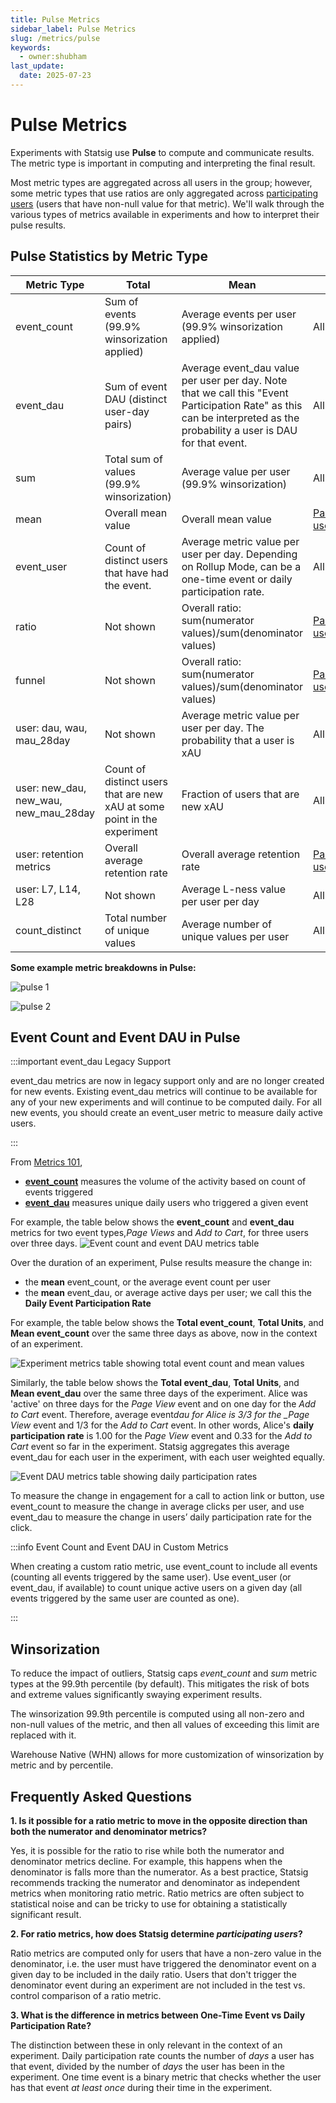 ```yaml
---
title: Pulse Metrics
sidebar_label: Pulse Metrics
slug: /metrics/pulse
keywords:
  - owner:shubham
last_update:
  date: 2025-07-23
---
```


# Pulse Metrics

Experiments with Statsig use **Pulse** to compute and communicate results. The metric type is important in computing and interpreting the final result.

Most metric types are aggregated across all users in the group; however, some metric types that use ratios are only aggregated across [participating users](/pulse/participating-units) (users that have non-null value for that metric). We'll walk through the various types of metrics available in experiments and how to interpret their pulse results.

## Pulse Statistics by Metric Type

| Metric Type                           | Total                                                                    | Mean                                                                                                                                                                    | Units                                             |
| ------------------------------------- | ------------------------------------------------------------------------ | ----------------------------------------------------------------------------------------------------------------------------------------------------------------------- | ------------------------------------------------- |
| event_count                           | Sum of events (99.9% winsorization applied)                              | Average events per user (99.9% winsorization applied)                                                                                                                   | All users                                         |
| event_dau                             | Sum of event DAU (distinct user-day pairs)                               | Average event_dau value per user per day. Note that we call this "Event Participation Rate" as this can be interpreted as the probability a user is DAU for that event. | All users                                         |
| sum                                   | Total sum of values (99.9% winsorization)                                | Average value per user (99.9% winsorization)                                                                                                                            | All users                                         |
| mean                                  | Overall mean value                                                       | Overall mean value                                                                                                                                                      | [Participating users](/pulse/participating-units) |
| event_user                            | Count of distinct users that have had the event.                         | Average metric value per user per day. Depending on Rollup Mode, can be a one-time event or daily participation rate.                                                   | All users                                         |
| ratio                                 | Not shown                                                                | Overall ratio: sum(numerator values)/sum(denominator values)                                                                                                            | [Participating users](/pulse/participating-units) |
| funnel                                | Not shown                                                                | Overall ratio: sum(numerator values)/sum(denominator values)                                                                                                            | [Participating users](/pulse/participating-units) |
| user: dau, wau, mau_28day             | Not shown                                                                | Average metric value per user per day. The probability that a user is xAU                                                                                               | All users                                         |
| user: new_dau, new_wau, new_mau_28day | Count of distinct users that are new xAU at some point in the experiment | Fraction of users that are new xAU                                                                                                                                      | All users                                         |
| user: retention metrics               | Overall average retention rate                                           | Overall average retention rate                                                                                                                                          | [Participating users](/pulse/participating-units) |
| user: L7, L14, L28                    | Not shown                                                                | Average L-ness value per user per day                                                                                                                                   | All users                                         |
| count_distinct                        | Total number of unique values                                            | Average number of unique values per user                                                                                                                                | All users                                         |

**Some example metric breakdowns in Pulse:**

![pulse 1](https://github.com/user-attachments/assets/aa7e1063-6473-4e4e-9ca4-7074f5a0c450)

![pulse 2](https://github.com/user-attachments/assets/7b0b1d99-c720-480e-8671-f5f696485500)

## Event Count and Event DAU in Pulse

:::important event_dau Legacy Support

event_dau metrics are now in legacy support only and are no longer created for new events. Existing event_dau metrics will continue to be available for any of your new experiments and will continue to be computed daily. For all new events, you should create an event_user metric to measure daily active users.

:::

From [Metrics 101](/metrics/metrics-from-events),

- [**event_count**](/metrics/metrics-from-events#event-count-metric) measures the volume of the activity based on count of events triggered
- [**event_dau**](/metrics/metrics-from-events#event-dau-metric) measures unique daily users who triggered a given event

For example, the table below shows the **event_count** and **event_dau** metrics for two event types,_Page Views_ and _Add to Cart_, for three users over three days.
![Event count and event DAU metrics table](https://user-images.githubusercontent.com/1315028/187719553-c7e5c186-5dfe-4521-8bfb-1bb4b8cdb38d.png)

Over the duration of an experiment, Pulse results measure the change in:

- the **mean** event_count, or the average event count per user
- the **mean** event_dau, or average active days per user; we call this the **Daily Event Participation Rate**

For example, the table below shows the **Total event_count**, **Total Units**, and **Mean event_count** over the same three days as above, now in the context of an experiment.

![Experiment metrics table showing total event count and mean values](https://user-images.githubusercontent.com/1315028/187721781-3240ebc6-43ae-4fd8-ac44-c3493308e127.png)

Similarly, the table below shows the **Total event_dau**, **Total Units**, and **Mean event_dau** over the same three days of the experiment. Alice was 'active' on three days for the _Page View_ event and on one day for the _Add to Cart_ event. Therefore, average event*dau for Alice is 3/3 for the \_Page View* event and 1/3 for the _Add to Cart_ event. In other words, Alice's **daily participation rate** is 1.00 for the _Page View_ event and 0.33 for the _Add to Cart_ event so far in the experiment. Statsig aggregates this average event_dau for each user in the experiment, with each user weighted equally.

![Event DAU metrics table showing daily participation rates](https://user-images.githubusercontent.com/1315028/187721834-b8e94f15-f3ee-4584-924b-96e424ddcd0c.png)

To measure the change in engagement for a call to action link or button, use event_count to measure the change in average clicks per user, and use event_dau to measure the change in users’ daily participation rate for the click.

:::info Event Count and Event DAU in Custom Metrics

When creating a custom ratio metric, use event_count to include all events (counting all events triggered by the same user). Use event_user (or event_dau, if available) to count unique active users on a given day (all events triggered by the same user are counted as one).

:::

## Winsorization

To reduce the impact of outliers, Statsig caps _event_count_ and _sum_ metric types at the 99.9th percentile (by default). This mitigates the risk of bots and extreme values significantly swaying experiment results.

The winsorization 99.9th percentile is computed using all non-zero and non-null values of the metric, and then all values of exceeding this limit are replaced with it.

Warehouse Native (WHN) allows for more customization of winsorization by metric and by percentile.

## Frequently Asked Questions

**1. Is it possible for a ratio metric to move in the opposite direction than both the numerator and denominator metrics?**

Yes, it is possible for the ratio to rise while both the numerator and denominator metrics decline. For example, this happens when the denominator is falls more than the numerator. As a best practice, Statsig recommends tracking the numerator and denominator as independent metrics when monitoring ratio metric. Ratio metrics are often subject to statistical noise and can be tricky to use for obtaining a statistically significant result.

**2. For ratio metrics, how does Statsig determine _participating users_?**

Ratio metrics are computed only for users that have a non-zero value in the denominator, i.e. the user must have triggered the denominator event on a given day to be included in the daily ratio. Users that don't trigger the denominator event during an experiment are not included in the test vs. control comparison of a ratio metric.

**3. What is the difference in metrics between One-Time Event vs Daily Participation Rate?**

The distinction between these in only relevant in the context of an experiment.
Daily participation rate counts the number of _days_ a user has that event, divided by the number of _days_ the user has been in the experiment.
One time event is a binary metric that checks whether the user has that event _at least once_ during their time in the experiment.
